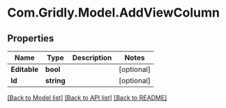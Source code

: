 # Com.Gridly.Model.AddViewColumn

## Properties

Name | Type | Description | Notes
------------ | ------------- | ------------- | -------------
**Editable** | **bool** |  | [optional] 
**Id** | **string** |  | [optional] 

[[Back to Model list]](../README.md#documentation-for-models) [[Back to API list]](../README.md#documentation-for-api-endpoints) [[Back to README]](../README.md)


